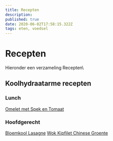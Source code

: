 ```yaml
---
title: Recepten
description: 
published: true
date: 2020-06-02T17:58:15.322Z
tags: eten, voedsel
---
```


# Recepten
Hieronder een verzameling Recepten\

## Koolhydraatarme recepten
### Lunch
[Omelet met Spek en Tomaat](/Omelet-met-spek-tomaat)

### Hoofdgerecht
[Bloemkool Lasagne](/Bloemkool-Lasagne)
[Wok Kipfilet Chinese Groente](/Wok-Kipfilet-chinese-groente)